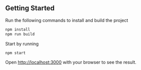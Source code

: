 ## Getting Started

Run the following commands to install and build the project

```bash
npm install
npm run build
```

Start by running

```bash
npm start
```



Open [http://localhost:3000](http://localhost:3000) with your browser to see the result.